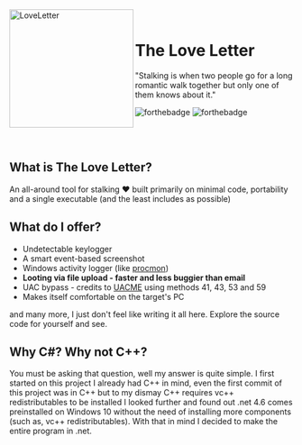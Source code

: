 ﻿﻿<div>
  <img width="220" height="210" align="left" src="https://i.ibb.co/1XbwZfX/image-removebg-preview-5.png" alt="LoveLetter"/>
  <br>
  <h1>The Love Letter</h1>
  <p>"Stalking is when two people go for a long romantic walk together but only one of them knows about it."</p>
</div>

![forthebadge](https://forthebadge.com/images/badges/built-with-love.svg)
![forthebadge](https://forthebadge.com/images/badges/made-with-reason.svg)

<br/>
<br/>

## What is The Love Letter?
An all-around tool for stalking ❤️ built primarily on minimal code, portability and a single executable (and the least includes as possible)

## What do I offer?
- Undetectable keylogger
- A smart event-based screenshot
- Windows activity logger (like [procmon](https://docs.microsoft.com/en-us/sysinternals/downloads/procmon))
- **Looting via file upload - faster and less buggier than email**
- UAC bypass - credits to [UACME](https://github.com/hfiref0x/UACME) using methods 41, 43, 53 and 59
- Makes itself comfortable on the target's PC

and many more, I just don't feel like writing it all here. Explore the source code for yourself and see.

## Why C#? Why not C++?
You must be asking that question, well my answer is quite simple. I first started on this project I already had C++ in mind, even the first commit of this project was in C++ but to my dismay C++ requires vc++ redistributables to be installed I looked further and found out .net 4.6 comes preinstalled on Windows 10 without the need of installing more components (such as, vc++ redistributables). With that in mind I decided to make the entire program in .net.
